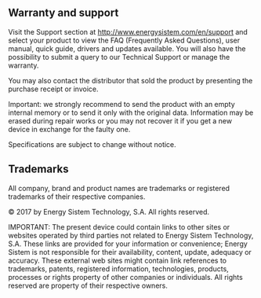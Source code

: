 ## Warranty and support

Visit the Support section at http://www.energysistem.com/en/support and select your product to view the FAQ (Frequently Asked Questions), user manual, quick guide, drivers and updates available. You will also have the possibility to submit a query to our Technical Support or manage the warranty.

You may also contact the distributor that sold the product by presenting the purchase receipt or invoice.

Important: we strongly recommend to send the product with an empty internal memory or to send it only with the original data. Information may be erased during repair works or you may not recover it if you get a new device in exchange for the faulty one.

Specifications are subject to change without notice.

## Trademarks

All company, brand and product names are trademarks or registered trademarks of their respective companies.

© 2017 by Energy Sistem Technology, S.A. All rights reserved.

IMPORTANT: The present device could contain links to other sites or websites operated by third parties not related to Energy Sistem Technology, S.A. These links are provided for your information or convenience; Energy Sistem is not responsible for their availability, content, update, adequacy or accuracy.  These external web sites might contain link references to trademarks, patents, registered information, technologies, products, processes or rights property of other companies or individuals. All rights reserved are property of their respective owners.

